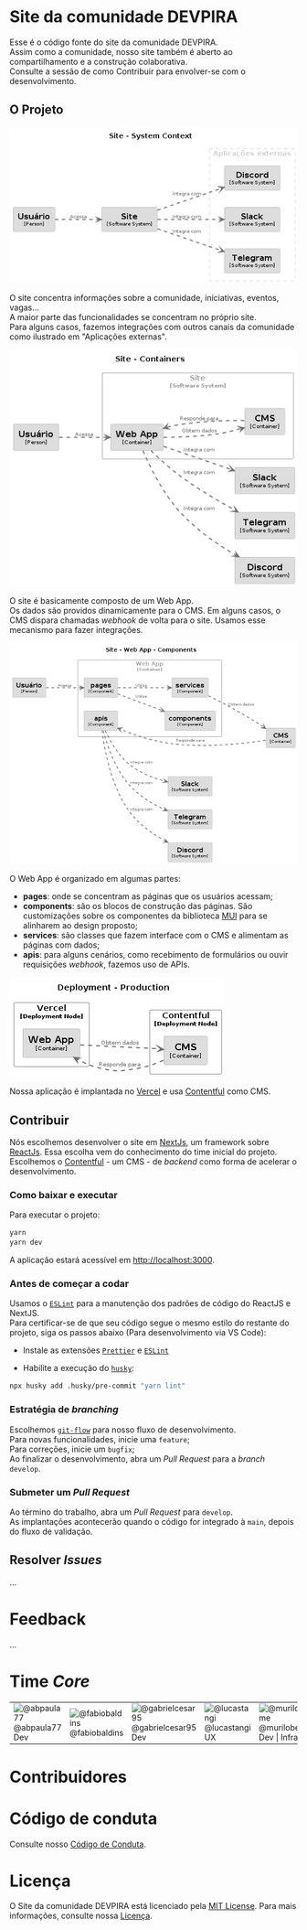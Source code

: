 # Site da comunidade DEVPIRA

Esse é o código fonte do site da comunidade DEVPIRA. <br />
Assim como a comunidade, nosso site também é aberto ao compartilhamento e a construção colaborativa. <br />
Consulte a sessão de como Contribuir para envolver-se com o desenvolvimento. <br />

## O Projeto

![Contexto](./docs/images/structurizr-SystemContext-001.png)

O site concentra informações sobre a comunidade, iniciativas, eventos, vagas...<br/>
A maior parte das funcionalidades se concentram no próprio site.<br />
Para alguns casos, fazemos integrações com outros canais da comunidade como ilustrado em "Aplicações externas".

![Containeres](./docs/images/structurizr-Container-001.png)

O site é basicamente composto de um Web App.<br />
Os dados são providos dinamicamente para o CMS. Em alguns casos, o CMS dispara chamadas _webhook_ de volta para o site. Usamos esse mecanismo para fazer integrações.

![Componentes](./docs/images/structurizr-Component-001.png)

O Web App é organizado em algumas partes:

- **pages**: onde se concentram as páginas que os usuários acessam;
- **components**: são os blocos de construção das páginas. São customizações sobre os componentes da biblioteca [MUI](https://mui.com) para se alinharem ao design proposto;
- **services**: são classes que fazem interface com o CMS e alimentam as páginas com dados;
- **apis**: para alguns cenários, como recebimento de formulários ou ouvir requisições _webhook_, fazemos uso de APIs.

![Implantação](./docs/images/structurizr-Deployment-001.png)

Nossa aplicação é implantada no [Vercel](https://vercel.com) e usa [Contentful](https://www.contentful.com) como CMS.

## Contribuir

Nós escolhemos desenvolver o site em [NextJs](https://nextjs.org), um framework sobre [ReactJs](https://reactjs.org). Essa escolha vem do conhecimento do time inicial do projeto.<br />
Escolhemos o [Contentful](https://www.contentful.com) - um CMS - de _backend_ como forma de acelerar o desenvolvimento.

### Como baixar e executar

Para executar o projeto:

```sh
yarn
yarn dev
```

A aplicação estará acessível em [http://localhost:3000](http://localhost:3000).

### Antes de começar a codar

Usamos o [`ESLint`](https://eslint.org) para a manutenção dos padrões de código do ReactJS e NextJS.  
Para certificar-se de que seu código segue o mesmo estilo do restante do projeto, siga os passos abaixo (Para desenvolvimento via VS Code):

- Instale as extensões [`Prettier`](https://marketplace.visualstudio.com/items?itemName=esbenp.prettier-vscode) e [`ESLint`](https://marketplace.visualstudio.com/items?itemName=dbaeumer.vscode-eslint)

- Habilite a execução do [`husky`](https://typicode.github.io/husky/):

```sh
npx husky add .husky/pre-commit "yarn lint"
```

### Estratégia de _branching_

Escolhemos [`git-flow`](https://danielkummer.github.io/git-flow-cheatsheet/index.pt_BR.html) para nosso fluxo de desenvolvimento. <br />
Para novas funcionalidades, inicie uma `feature`; <br />
Para correções, inicie um `bugfix`;<br />
Ao finalizar o desenvolvimento, abra um _Pull Request_ para a _branch_ `develop`.<br />

### Submeter um _Pull Request_

Ao término do trabalho, abra um _Pull Request_ para `develop`. <br />
As implantações acontecerão quando o código for integrado à `main`, depois do fluxo de validação.

## Resolver _Issues_

...

# Feedback

...

# Time _Core_

<table>
  <tr>
    <td>
      <img src="https://avatars.githubusercontent.com/u/82414677?v=4" alt="@abpaula77" />
      @abpaula77<br />
      Dev
    </td>
    <td>
      <img src="https://avatars.githubusercontent.com/u/3385337?v=4" alt="@fabiobaldins" />
      @fabiobaldins
    </td>
    <td>
      <img src="https://avatars.githubusercontent.com/u/22418450?v=4" alt="@gabrielcesar95" />
      @gabrielcesar95<br />
      Dev
    </td>
    <td>
      <img src="https://avatars.githubusercontent.com/u/42376741?v=4" alt="@lucastangi" />
      @lucastangi<br />
      UX
    </td>
    <td>
      <img src="https://avatars.githubusercontent.com/u/3878837?v=4" alt="@murilobeltrame" />
      @murilobeltrame<br />
      Dev | Infra | Adm
    </td>
  <tr>
</table>

# Contribuidores

<!-- ALL-CONTRIBUTORS-LIST:START - Do not remove or modify this section -->
<!-- prettier-ignore-start -->
<!-- markdownlint-disable -->

<!-- markdownlint-restore -->
<!-- prettier-ignore-end -->

<!-- ALL-CONTRIBUTORS-LIST:END -->

# Código de conduta

Consulte nosso [Código de Conduta](./CODE_OF_CONDUCT.md).

# Licença

O Site da comunidade DEVPIRA está licenciado pela [MIT License](https://github.com/dev-pira/site/blob/develop/LICENSE). Para mais informações, consulte nossa [Licença](./LICENSE).
